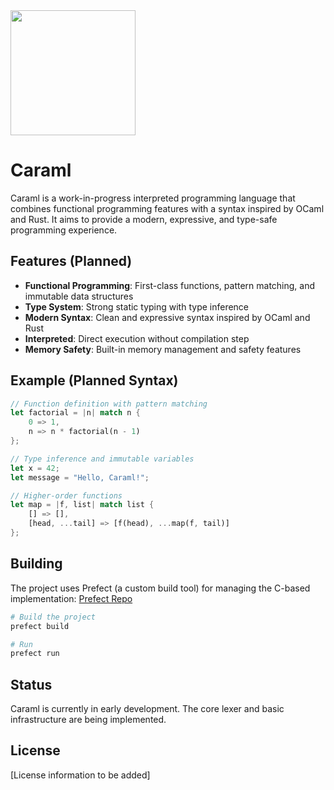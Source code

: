 <img src="https://github.com/user-attachments/assets/da1296ee-c3df-48c7-9529-e30d60a4c3f4" width="200" height="200">

# Caraml

Caraml is a work-in-progress interpreted programming language that combines functional programming features with a syntax inspired by OCaml and Rust. It aims to provide a modern, expressive, and type-safe programming experience.

## Features (Planned)

- **Functional Programming**: First-class functions, pattern matching, and immutable data structures
- **Type System**: Strong static typing with type inference
- **Modern Syntax**: Clean and expressive syntax inspired by OCaml and Rust
- **Interpreted**: Direct execution without compilation step
- **Memory Safety**: Built-in memory management and safety features

## Example (Planned Syntax)

```rust
// Function definition with pattern matching
let factorial = |n| match n {
    0 => 1,
    n => n * factorial(n - 1)
};

// Type inference and immutable variables
let x = 42;
let message = "Hello, Caraml!";

// Higher-order functions
let map = |f, list| match list {
    [] => [],
    [head, ...tail] => [f(head), ...map(f, tail)]
};
```

## Building

The project uses Prefect (a custom build tool) for managing the C-based implementation: [Prefect Repo](https://github.com/MarcosFlavioGS/Prefect.git)

```bash
# Build the project
prefect build

# Run 
prefect run
```

## Status

Caraml is currently in early development. The core lexer and basic infrastructure are being implemented.

## License

[License information to be added] 
